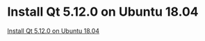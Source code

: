 # Install Qt 5.12.0 on Ubuntu 18.04
[Install Qt 5.12.0 on Ubuntu 18.04](https://aiwithcloud.com/2022/09/15/install_qt_5-12-0_on_ubuntu_18-04/)